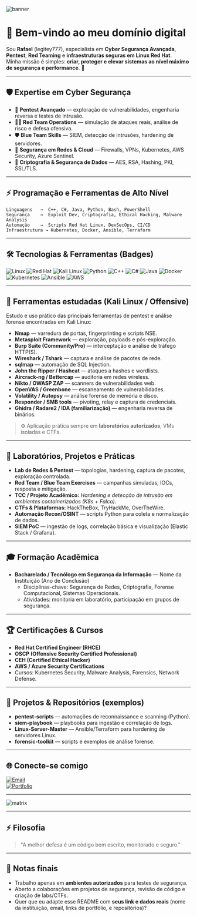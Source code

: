 <!-- Banner CyberSec -->
![banner](https://capsule-render.vercel.app/api?type=waving&color=8a2be2&height=150&section=header&text=⚡%20Cyber%20Security%20Engineer%20|%20Red%20Hat%20Expert%20⚡&fontSize=28&fontColor=ffffff&animation=fadeIn)

# 👾 Bem-vindo ao meu domínio digital

Sou **Rafael** (legitey777), especialista em **Cyber Segurança Avançada**, **Pentest**, **Red Teaming** e **infraestruturas seguras em Linux Red Hat**.  
Minha missão é simples: **criar, proteger e elevar sistemas ao nível máximo de segurança e performance**. 🚀

---

## 🛡️ Expertise em Cyber Segurança
- 🔐 **Pentest Avançado** — exploração de vulnerabilidades, engenharia reversa e testes de intrusão.  
- 🧑‍💻 **Red Team Operations** — simulação de ataques reais, análise de risco e defesa ofensiva.  
- 🛡️ **Blue Team Skills** — SIEM, detecção de intrusões, hardening de servidores.  
- 📡 **Segurança em Redes & Cloud** — Firewalls, VPNs, Kubernetes, AWS Security, Azure Sentinel.  
- 🔑 **Criptografia & Segurança de Dados** — AES, RSA, Hashing, PKI, SSL/TLS.

---

## ⚡ Programação e Ferramentas de Alto Nível
```text
Linguagens   →  C++, C#, Java, Python, Bash, PowerShell
Segurança    →  Exploit Dev, Criptografia, Ethical Hacking, Malware Analysis
Automação    →  Scripts Red Hat Linux, DevSecOps, CI/CD
Infraestrutura → Kubernetes, Docker, Ansible, Terraform
```

---

## 🛠️ Tecnologias & Ferramentas (Badges)
![Linux](https://img.shields.io/badge/Linux-8a2be2?style=for-the-badge&logo=linux&logoColor=white)
![Red Hat](https://img.shields.io/badge/Red%20Hat-8a2be2?style=for-the-badge&logo=redhat&logoColor=white)
![Kali Linux](https://img.shields.io/badge/Kali%20Linux-8a2be2?style=for-the-badge&logo=kalilinux&logoColor=white)
![Python](https://img.shields.io/badge/Python-8a2be2?style=for-the-badge&logo=python&logoColor=white)
![C++](https://img.shields.io/badge/C++-8a2be2?style=for-the-badge&logo=cplusplus&logoColor=white)
![C#](https://img.shields.io/badge/C%23-8a2be2?style=for-the-badge&logo=c-sharp&logoColor=white)
![Java](https://img.shields.io/badge/Java-8a2be2?style=for-the-badge&logo=openjdk&logoColor=white)
![Docker](https://img.shields.io/badge/Docker-8a2be2?style=for-the-badge&logo=docker&logoColor=white)
![Kubernetes](https://img.shields.io/badge/Kubernetes-8a2be2?style=for-the-badge&logo=kubernetes&logoColor=white)
![Ansible](https://img.shields.io/badge/Ansible-8a2be2?style=for-the-badge&logo=ansible&logoColor=white)
![AWS](https://img.shields.io/badge/AWS-8a2be2?style=for-the-badge&logo=amazon-aws&logoColor=white)

---

## 🔧 Ferramentas estudadas (Kali Linux / Offensive)
Estudo e uso prático das principais ferramentas de pentest e análise forense encontradas em Kali Linux:

- **Nmap** — varredura de portas, fingerprinting e scripts NSE.  
- **Metasploit Framework** — exploração, payloads e pós-exploração.  
- **Burp Suite (Community/Pro)** — interceptação e análise de tráfego HTTP(S).  
- **Wireshark / Tshark** — captura e análise de pacotes de rede.  
- **sqlmap** — automação de SQL Injection.  
- **John the Ripper / Hashcat** — ataques a hashes e wordlists.  
- **Aircrack-ng / Bettercap** — auditoria em redes wireless.  
- **Nikto / OWASP ZAP** — scanners de vulnerabilidades web.  
- **OpenVAS / Greenbone** — escaneamento de vulnerabilidades.  
- **Volatility / Autopsy** — análise forense de memória e disco.  
- **Responder / SMB tools** — pivoting, relay e captura de credenciais.  
- **Ghidra / Radare2 / IDA (familiarização)** — engenharia reversa de binários.

> ⚙️ Aplicação prática sempre em **laboratórios autorizados**, VMs isoladas e CTFs.

---

## 🧪 Laboratórios, Projetos e Práticas
- **Lab de Redes & Pentest** — topologias, hardening, captura de pacotes, exploração controlada.  
- **Red Team / Blue Team Exercises** — campanhas simuladas, IOCs, resposta e mitigação.  
- **TCC / Projeto Acadêmico:** *Hardening e detecção de intrusão em ambientes containerizados (K8s + Falco)*.  
- **CTFs & Plataformas:** HackTheBox, TryHackMe, OverTheWire.  
- **Automação Recon/OSINT** — scripts Python para coleta e normalização de dados.  
- **SIEM PoC** — ingestão de logs, correlação básica e visualização (Elastic Stack / Grafana).

---

## 🎓 Formação Acadêmica
- **Bacharelado / Tecnólogo em Segurança da Informação** — Nome da Instituição (Ano de Conclusão)  
  - Disciplinas-chave: Segurança de Redes, Criptografia, Forense Computacional, Sistemas Operacionais.  
  - Atividades: monitoria em laboratório, participação em grupos de segurança.

---

## 🏆 Certificações & Cursos
- **Red Hat Certified Engineer (RHCE)**  
- **OSCP (Offensive Security Certified Professional)**  
- **CEH (Certified Ethical Hacker)**  
- **AWS / Azure Security Certifications**  
- Cursos: Kubernetes Security, Malware Analysis, Forensics, Network Defense.

---

## 📂 Projetos & Repositórios (exemplos)
- **pentest-scripts** — automações de reconnaissance e scanning (Python).  
- **siem-playbook** — playbooks para ingestão e correlação de logs.  
- **Linux-Server-Master** — Ansible/Terraform para hardening de servidores Linux.  
- **forensic-toolkit** — scripts e exemplos de análise forense.

---

## 🌐 Conecte-se comigo
[![Email](https://img.shields.io/badge/Email-000000?style=for-the-badge&logo=gmail&logoColor=8a2be2)](mailto:RafaCamargoMLS@outlook.com)  
[![Portfolio](https://img.shields.io/badge/Portfolio-000000?style=for-the-badge&logo=About.me&logoColor=8a2be2)](https://rafaelmls.netlify.app/)

---

![matrix](https://i.ibb.co/k9k6V8h/matrix-hacker.gif)

---

## ⚡ Filosofia
> "A melhor defesa é um código bem escrito, monitorado e seguro."

---

## 📌 Notas finais
- Trabalho apenas em **ambientes autorizados** para testes de segurança.  
- Aberto a colaborações em projetos de segurança, revisão de código e criação de labs/CTFs.  
- Quer que eu adapte esse README com **seus link e dados reais** (nome da instituição, email, links de portfólio, e repositórios)?  
